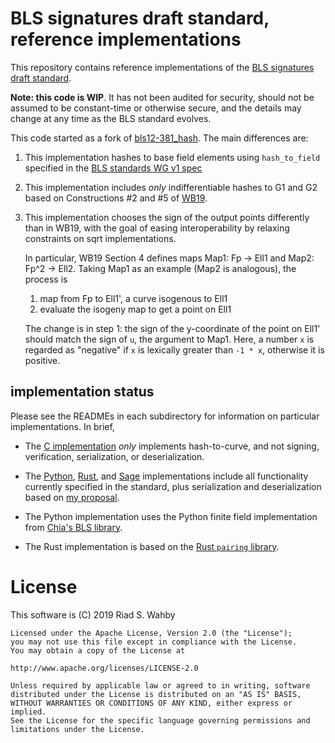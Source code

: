 # BLS signatures draft standard, reference implementations

This repository contains reference implementations of the
[BLS signatures draft standard](https://github.com/pairingwg/bls_standard).

**Note: this code is WIP**. It has not been audited for security, should
not be assumed to be constant-time or otherwise secure, and the details
may change at any time as the BLS standard evolves.

This code started as a fork of [bls12-381_hash](https://github.com/kwantam/bls12-381_hash).
The main differences are:

1. This implementation hashes to base field elements using `hash_to_field` specified
   in the [BLS standards WG v1 spec](https://github.com/pairingwg/bls_standard/blob/master/minutes/spec-v1.md)

2. This implementation includes *only* indifferentiable hashes to
   G1 and G2 based on Constructions #2 and #5 of [WB19](https://bls-hash.crypto.fyi).

3. This implementation chooses the sign of the output points differently than in
   WB19, with the goal of easing interoperability by relaxing constraints on sqrt implementations.

   In particular, WB19 Section 4 defines maps Map1: Fp -> Ell1 and Map2: Fp^2 -> Ell2.
   Taking Map1 as an example (Map2 is analogous), the process is

   1. map from Fp to Ell1', a curve isogenous to Ell1
   2. evaluate the isogeny map to get a point on Ell1

   The change is in step 1: the sign of the y-coordinate of the point on Ell1' should
   match the sign of `u`, the argument to Map1. Here, a number `x` is regarded as "negative"
   if `x` is lexically greater than `-1 * x`, otherwise it is positive.

## implementation status

Please see the READMEs in each subdirectory for information on particular
implementations. In brief,

- The [C implementation](c-impl/) *only* implements hash-to-curve, and not
  signing, verification, serialization, or deserialization.

- The [Python](python-impl/), [Rust](rust-impl/), and [Sage](sage-impl/)
  implementations include all functionality currently specified in the
  standard, plus serialization and deserialization based on
  [my proposal](https://github.com/pairingwg/bls_standard/issues/16).

- The Python implementation uses the Python finite field implementation
  from [Chia's BLS library](https://github.com/chia-network/bls-signatures).

- The Rust implementation is based on the [Rust `pairing` library](https://github.com/zkcrypto/pairing).

# License

This software is (C) 2019 Riad S. Wahby

    Licensed under the Apache License, Version 2.0 (the "License");
    you may not use this file except in compliance with the License.
    You may obtain a copy of the License at

    http://www.apache.org/licenses/LICENSE-2.0

    Unless required by applicable law or agreed to in writing, software
    distributed under the License is distributed on an "AS IS" BASIS,
    WITHOUT WARRANTIES OR CONDITIONS OF ANY KIND, either express or implied.
    See the License for the specific language governing permissions and
    limitations under the License.
